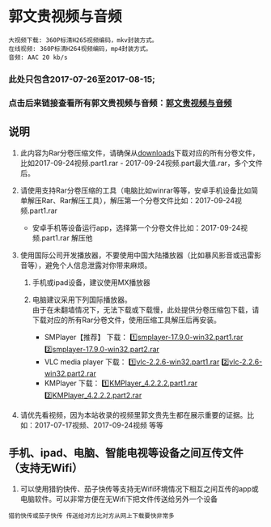 # 郭文贵视频与音频

```
大视频下载: 360P标清H265视频编码，mkv封装方式。
在线视频: 360P标清H264视频编码，mp4封装方式。
音频: AAC 20 kb/s
```

### 此处只包含2017-07-26至2017-08-15;
### 点击后来链接查看所有郭文贵视频与音频：[郭文贵视频与音频](https://github.com/sky8964/home/wiki/%E9%83%AD%E6%96%87%E8%B4%B5%E8%A7%86%E9%A2%91%E4%B8%8E%E9%9F%B3%E9%A2%91) 


## 说明
1. 此内容为Rar分卷压缩文件，请确保从[downloads](/downloads)下载对应的所有分卷文件，比如2017-09-24视频.part1.rar - 2017-09-24视频.part最大值.rar，多个文件后。
1. 请使用支持Rar分卷压缩的工具（电脑比如winrar等等，安卓手机设备比如简单解压Rar、Rar解压工具），解压第一个分卷文件比如：2017-09-24视频.part1.rar

   * 安卓手机等设备运行app，选择第一个分卷文件比如：2017-09-24视频.part1.rar 解压他

1. 使用国际公司开发播放器，不要使用中国大陆播放器（比如暴风影音或迅雷影音等），避免个人信息泄露对你带来麻烦。
   1. 手机或ipad设备，建议使用MX播放器
   1. 电脑建议采用下列国际播放器。  
由于在未翻墙情况下，无法下载或下载慢，此处提供分卷压缩包下载，请下载对应的所有Rar分卷文件，使用压缩工具解压后再安装。

      * SMPlayer【推荐】 下载： [:one:smplayer-17.9.0-win32.part1.rar](https://sky8964.github.io/storage1/player/smplayer-17.9.0-win32.part1.rar) [:two:smplayer-17.9.0-win32.part2.rar](https://sky8964.github.io/storage1/player/smplayer-17.9.0-win32.part2.rar)
      * VLC media player 下载： [:one:vlc-2.2.6-win32.part1.rar](https://sky8964.github.io/storage1/player/vlc-2.2.6-win32.part1.rar) [:two:vlc-2.2.6-win32.part2.rar](https://sky8964.github.io/storage1/player/vlc-2.2.6-win32.part2.rar)
      * KMPlayer 下载： [:one:KMPlayer_4.2.2.2.part1.rar](https://sky8964.github.io/storage1/player/KMPlayer_4.2.2.2.part1.rar) [:two:KMPlayer_4.2.2.2.part2.rar](https://sky8964.github.io/storage1/player/KMPlayer_4.2.2.2.part2.rar)
1. 请优先看视频，因为本站收录的视频里郭文贵先生都在展示重要的证据。比如：2017-07-17视频、2017-09-24视频 等等

## 手机、ipad、电脑、智能电视等设备之间互传文件（支持无Wifi）
1. 可以使用猎豹快传、茄子快传等支持无Wifi环境情况下相互之间互传的app或电脑软件。可以非常方便在无Wifi下把文件传送给另外一个设备

```
猎豹快传或茄子快传 传送给对方比对方从网上下载要快非常多
```
